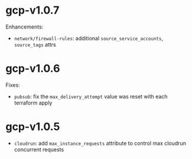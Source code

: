 # gcp-v1.0.7

Enhancements:
* `network/firewall-rules`: additional `source_service_accounts`, `source_tags` attrs


# gcp-v1.0.6

Fixes:
* `pubsub`: fix the `max_delivery_attempt` value was reset with each terraform apply

# gcp-v1.0.5

* `cloudrun`: add `max_instance_requests` attribute to control max cloudrun concurrent requests
